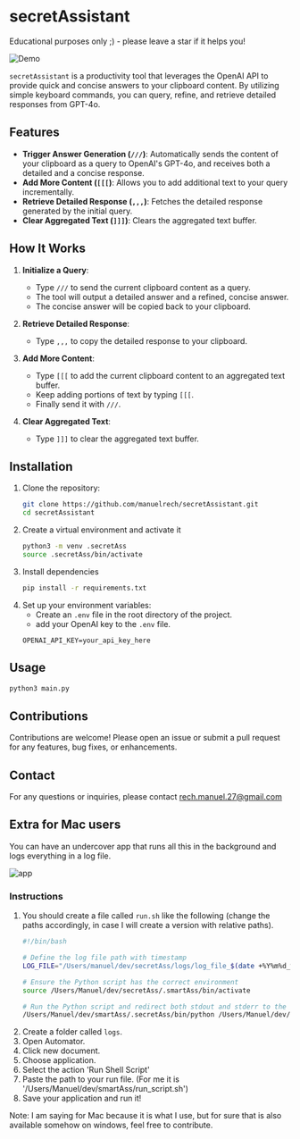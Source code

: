 # secretAssistant
Educational purposes only ;) - please leave a star if it helps you!

![Demo](demo/smartAssistantDemo.gif)

`secretAssistant` is a productivity tool that leverages the OpenAI API to provide quick and concise answers to your clipboard content. By utilizing simple keyboard commands, you can query, refine, and retrieve detailed responses from GPT-4o.

## Features

- **Trigger Answer Generation (`///`)**: Automatically sends the content of your clipboard as a query to OpenAI's GPT-4o, and receives both a detailed and a concise response.
- **Add More Content (`[[[`)**: Allows you to add additional text to your query incrementally.
- **Retrieve Detailed Response (`,,,`)**: Fetches the detailed response generated by the initial query.
- **Clear Aggregated Text (`]]]`)**: Clears the aggregated text buffer.

## How It Works

1. **Initialize a Query**:
   - Type `///` to send the current clipboard content as a query.
   - The tool will output a detailed answer and a refined, concise answer.
   - The concise answer will be copied back to your clipboard.

2. **Retrieve Detailed Response**:
   - Type `,,,` to copy the detailed response to your clipboard.

3. **Add More Content**:
   - Type `[[[` to add the current clipboard content to an aggregated text buffer.
   - Keep adding portions of text by typing `[[[`.
   - Finally send it with `///`. 

4. **Clear Aggregated Text**:
   - Type `]]]` to clear the aggregated text buffer.

## Installation

1. Clone the repository:
   ```sh
   git clone https://github.com/manuelrech/secretAssistant.git
   cd secretAssistant
   ```
2. Create a virtual environment and activate it
   ```sh
   python3 -m venv .secretAss
   source .secretAss/bin/activate
   ```
3. Install dependencies
   ```sh
   pip install -r requirements.txt
   ```
3. Set up your environment variables:
   - Create an `.env` file in the root directory of the project.
   - add your OpenAI key to the `.env` file.
   ```env
   OPENAI_API_KEY=your_api_key_here
   ```

## Usage
```sh
python3 main.py
````

## Contributions
Contributions are welcome! Please open an issue or submit a pull request for any features, bug fixes, or enhancements.

## Contact
For any questions or inquiries, please contact rech.manuel.27@gmail.com

## Extra for Mac users


You can have an undercover app that runs all this in the background and logs everything in a log file.

![app](demo/automator_application.png)

### Instructions
1. You should create a file called `run.sh` like the following (change the paths accordingly, in case I will create a version with relative paths).
   ```sh
   #!/bin/bash

   # Define the log file path with timestamp
   LOG_FILE="/Users/manuel/dev/secretAss/logs/log_file_$(date +%Y%m%d_%H%M%S).txt"

   # Ensure the Python script has the correct environment
   source /Users/Manuel/dev/secretAss/.smartAss/bin/activate

   # Run the Python script and redirect both stdout and stderr to the log file
   /Users/Manuel/dev/smartAss/.secretAss/bin/python /Users/Manuel/dev/secretAss/main.py > "$LOG_FILE" 2>&1
   ```
2. Create a folder called `logs`.
3. Open Automator.
4. Click new document.
5. Choose application.
6. Select the action 'Run Shell Script'
7. Paste the path to your run file. (For me it is '/Users/Manuel/dev/smartAss/run_script.sh')
8. Save your application and run it!

Note: I am saying for Mac because it is what I use, but for sure that is also available somehow on windows, feel free to contribute. 
